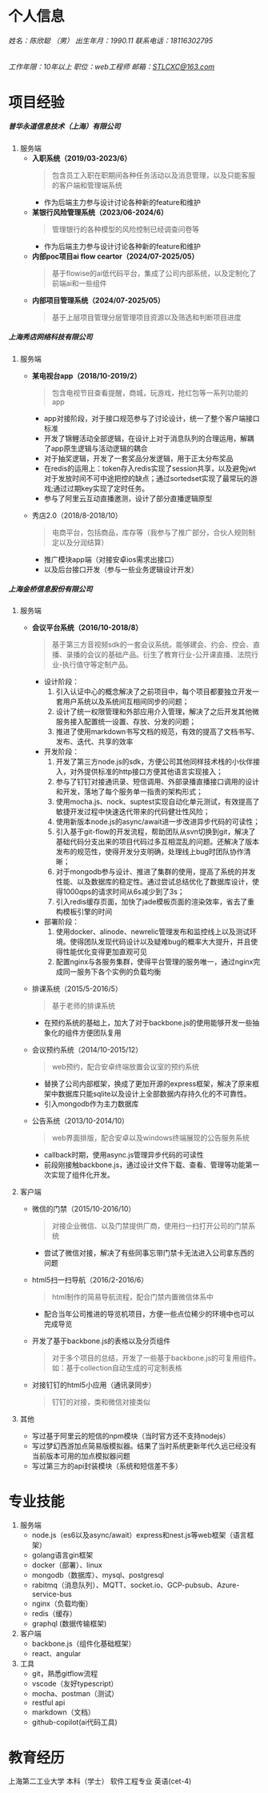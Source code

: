 # 个人信息

###### 姓名：陈欣聪 （男）			出生年月：1990.11			联系电话：18116302795			

###### 工作年限：10年以上			职位：web工程师			邮箱：STLCXC@163.com	



# 项目经验
##### 普华永道信息技术（上海）有限公司
1. 服务端
   - **入职系统（2019/03-2023/6）**
     > 包含员工入职在职期间各种任务活动以及消息管理，以及只能客服的客户端和管理端系统
     - 作为后端主力参与设计讨论各种新的feature和维护
   - **某银行风险管理系统（2023/06-2024/6）**
     > 管理银行的各种模型的风险控制已经调查问卷等
     - 作为后端主力参与设计讨论各种新的feature和维护
   - **内部poc项目ai flow ceartor（2024/07-2025/05）**
     > 基于flowise的ai低代码平台，集成了公司内部系统，以及定制化了前端ai和一些组件
   - **内部项目管理系统（2024/07-2025/05）**
     > 基于上层项目管理分层管理项目资源以及筛选和判断项目进度

##### 上海秀店网络科技有限公司

1. 服务端

   - **某电视台app（2018/10-2019/2）**

     > 包含电视节目查看提醒，商城，玩游戏，抢红包等一系列功能的app

     - app对接阶段，对于接口规范参与了讨论设计，统一了整个客户端接口标准
     - 开发了锦鲤活动全部逻辑，在设计上对于消息队列的合理运用，解耦了app原生逻辑与活动逻辑的耦合
     - 对于抽奖逻辑，开发了一套奖品分发逻辑，用于正太分布奖品
     - 在redis的运用上：token存入redis实现了session共享，以及避免jwt对于发放时间不可中途把控的缺点；通过sortedset实现了最常玩的游戏;通过过期key实现了定时任务。
     - 参与了阿里云互动直播邀测，设计了部分直播逻辑原型

   - 秀店2.0（2018/8-2018/10）

     > 电商平台，包括商品，库存等（我参与了推广部分，合伙人规则制定以及分润结算）

     - 推广模块app端（对接安卓ios需求出接口）
     - 以及后台接口开发（参与一些业务逻辑设计开发）


##### 上海金桥信息股份有限公司

1. 服务端

   - **会议平台系统（2016/10-2018/8）**

     > 基于第三方音视频sdk的一套会议系统。能够建会、约会、控会、直播、录播的会议的基础产品。衍生了教育行业-公开课直播、法院行业-执行值守等定制产品。

     - 设计阶段：
       1. 引入认证中心的概念解决了之前项目中，每个项目都要独立开发一套用户系统以及系统间互相间同步的问题；
       2. 设计了统一权限管理和外部应用介入管理，解决了之后开发其他微服务接入配置统一设置、存放、分发的问题；
       3. 推进了使用markdown书写文档的规范，有效的提高了文档书写、发布、迭代、共享的效率
     - 开发阶段：
       1. 开发了第三方node.js的sdk，方便公司其他同样技术栈的小伙伴接入，对外提供标准的http接口方便其他语言实现接入；
       2. 参与了钉钉对接通讯录、短信调用、外部录播直播接口调用的设计和开发，落地了每个服务单一指责的架构形式；
       3. 使用mocha.js、nock、suptest实现自动化单元测试，有效提高了敏捷开发过程中快速迭代带来的代码健壮性风险；
       4. 使用新版本node.js的async/await进一步改进异步代码的可读性；
       5. 引入基于git-flow的开发流程，帮助团队从svn切换到git，解决了基础代码分支出来的项目代码过多互相混乱的问题。还解决了版本发布的规范性，使得开发分支明确，处理线上bug时团队协作清晰；
       6. 对于mongodb参与设计、推进了集群的使用，提高了系统的并发性能、以及数据库的稳定性。通过尝试总结优化了数据库设计，使得1000qps的请求时间从6s减少到了3s；
       7. 引入redis缓存页面，加快了jade模板页面的渲染效率，省去了重构模板引擎的时间
     - 部署阶段：
       1. 使用docker、alinode、newrelic管理发布和监控线上以及测试环境。使得团队发现代码设计以及疑难bug的概率大大提升，并且使得性能优化变得更加直观可见
       2. 配置nginx与各服务集群，使得平台管理的服务唯一，通过nginx完成同一服务下各个实例的负载均衡

   - 排课系统（2015/5-2016/5）

     > 基于老师的排课系统

     - 在预约系统的基础上，加大了对于backbone.js的使用能够开发一些抽象化的组件方便团队复用

   - 会议预约系统（2014/10-2015/12）

     > web预约，配合安卓终端放置会议室的预约系统

     - 替换了公司内部框架，换成了更加开源的express框架，解决了原来框架中数据库只能sqlite以及设计上全部数据内存持久化的不可靠性。
     - 引入mongodb作为主力数据库

   - 公告系统（2013/10-2014/10）

     > web界面排版，配合安卓以及windows终端展现的公告服务系统

     - callback时期，使用async.js管理异步代码的可读性
     - 前段刚接触backbone.js，通过设计文件下载、查看、管理等功能第一次实现了组件化开发。

2. 客户端

   - 微信的门禁（2015/10-2016/10）

     > 对接企业微信、以及门禁提供厂商，使用扫一扫打开公司的门禁系统

     - 尝试了微信对接，解决了有些同事忘带门禁卡无法进入公司拿东西的问题

   - html5扫一扫导航（2016/2-2016/6）

     > html制作的简易导航流程，配合门禁内置微信体系中

     - 配合当年公司推进的导览机项目，方便一些点位稀少的环境中也可以完成导览

   - 开发了基于backbone.js的表格以及分页组件

     > 对于多个项目的总结，开发了一些基于backbone.js的可复用组件。如：基于collection自动生成的可定制表格

   - 对接钉钉的html5小应用（通讯录同步）

     > 钉钉的对接，类和微信对接类似

3. 其他

   - 写过基于阿里云的短信的npm模块（当时官方还不支持nodejs）
   - 写过梦幻西游加点简易版模拟器。结果了当时系统更新年代久远已经没有当前版本可用的加点模拟器问题
   - 写过第三方的api封装模块（系统和短信差不多）



# 专业技能

1. 服务端
   - node.js（es6以及async/await）express和nest.js等web框架（语言框架）
   - golang语言gin框架
   - docker（部署）、linux
   - mongodb（数据库）、mysql、postgresql
   - rabitmq（消息队列）、MQTT、socket.io、GCP-pubsub、Azure-service-bus
   - nginx（负载均衡）
   - redis（缓存）
   - graphql (数据传输框架)
2. 客户端
   - backbone.js（组件化基础框架）
   - react、angular
3. 工具
   - git，熟悉gitflow流程
   - vscode（友好typescript）
   - mocha、postman（测试）
   - restful api
   - markdown（文档）
   - github-copilot(ai代码工具)

# 教育经历

上海第二工业大学		本科（学士）		软件工程专业		英语(cet-4)

